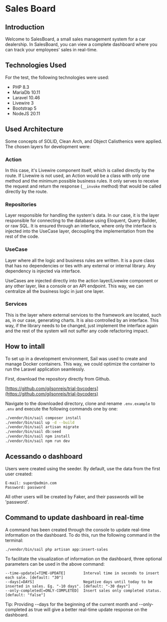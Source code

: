 # Sales Board

## Introduction
Welcome to SalesBoard, a small sales management system for a car dealership. In SalesBoard, you can view a complete dashboard where you can track your employees' sales in real-time.

## Technologies Used
For the test, the following technologies were used:
- PHP 8.3
- MariaDb 10.11
- Laravel 10.46
- Livewire 3
- Bootstrap 5
- NodeJS 20.11

## Used Architecture

Some concepts of SOLID, Clean Arch, and Object Calisthenics were applied.
The chosen layers for development were:
### Action
In this case, it's Livewire component itself, which is called directly by the route. If Livewire is not used,
an Action would be a class with only one method and the minimum possible business rules. It only serves to
receive the request and return the response (`__invoke` method) that would be called directly by the route.

### Repositories
Layer responsible for handling the system's data. In our case, it is the layer responsible for connecting to
the database using Eloquent, Query Builder, or raw SQL. It is ensured through an interface, where
only the interface is injected into the UseCase layer, decoupling the implementation from the rest of the code.

### UseCase
Layer where all the logic and business rules are written. It is a pure class that has no dependencies or ties
with any external or internal library. Any dependency is injected via interface.

UseCases are injected directly into the action layer/Livewire component or any other layer, like a console
or an API endpoint. This way, we can centralize all the business logic in just one layer.

### Services
This is the layer where external services to the framework are located, such as, in our case, generating charts.
It is also controlled by an interface. This way, if the library needs to be changed, just implement the interface again
and the rest of the system will not suffer any code refactoring impact.

## How to intall
To set up in a development environment, Sail was used to create and manage Docker containers. This way, we could optimize the container to run the Laravel application seamlessly.

First, download the repository directly from Github.

[https://github.com/gilsonreis/trial-bycoders](https://github.com/gilsonreis/trial-bycoders)

Navigate to the downloaded directory, clone and rename `.env.example` to `.env` and execute the following commands one by one:

```bash
./vendor/bin/sail composer install
./vendor/bin/sail up -d --build
./vendor/bin/sail artisan migrate
./vendor/bin/sail db:seed
./vendor/bin/sail npm install
./vendor/bin/sail npm run dev
```

## Acessando o dashboard

Users were created using the seeder. By default, use the data from the first user created:

```
E-mail: super@admin.com
Password: password
```

All other users will be created by Faker, and their passwords will be 'password'.

## Command to update dashboard in real-time

A command has been created through the console to update real-time information on the dashboard.
To do this, run the following command in the terminal:

```bash
./vendor/bin/sail php artisan app:insert-sales
```
To facilitate the visualization of information on the dashboard, three optional parameters can be used in the above command:

```
--time-update[=TIME-UPDATE]        Interval time in seconds to insert each sale. [default: "30"]
--days[=DAYS]                      Negative days until today to be inserted in sales. Eg. "-10 days". [default: "-30 days"]
--only-completed[=ONLY-COMPLETED]  Insert sales only completed status. [default: "false"]
```
Tip: Providing --days for the beginning of the current month and --only-completed as true will give a better real-time update 
response on the dashboard.


